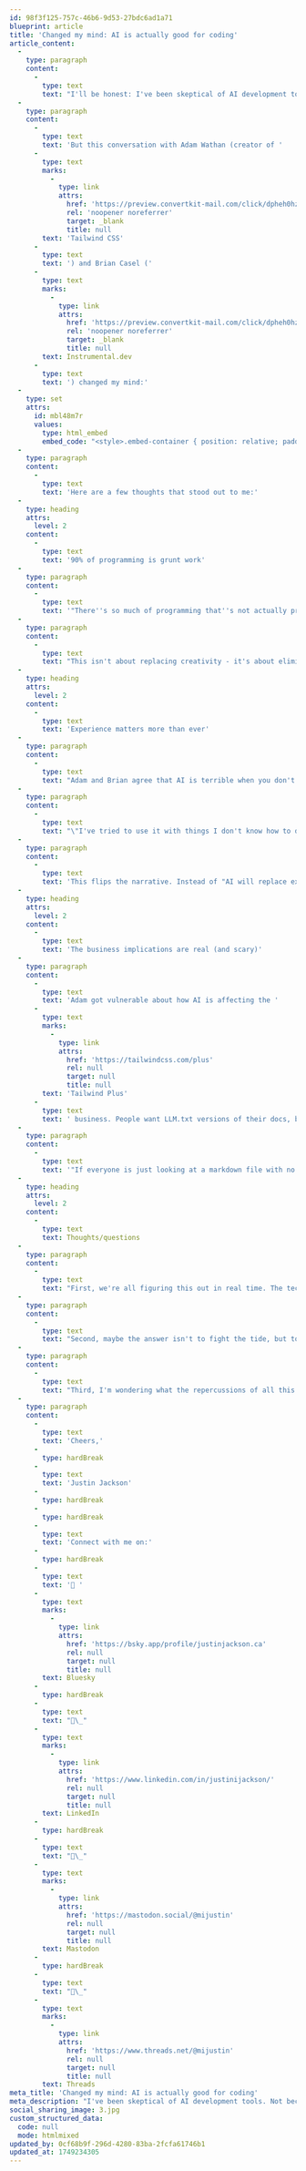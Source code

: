 ```yaml
---
id: 98f3f125-757c-46b6-9d53-27bdc6ad1a71
blueprint: article
title: 'Changed my mind: AI is actually good for coding'
article_content:
  -
    type: paragraph
    content:
      -
        type: text
        text: "I'll be honest: I've been skeptical of AI development tools. Not because I'm anti-progress, but because the demos often feel over-hyped. Too many 'AI will replace developers' takes, too many one-shot coding videos that felt more like magic tricks than practical tools."
  -
    type: paragraph
    content:
      -
        type: text
        text: 'But this conversation with Adam Wathan (creator of '
      -
        type: text
        marks:
          -
            type: link
            attrs:
              href: 'https://preview.convertkit-mail.com/click/dpheh0hzhm/aHR0cHM6Ly90YWlsd2luZGNzcy5jb20v'
              rel: 'noopener noreferrer'
              target: _blank
              title: null
        text: 'Tailwind CSS'
      -
        type: text
        text: ') and Brian Casel ('
      -
        type: text
        marks:
          -
            type: link
            attrs:
              href: 'https://preview.convertkit-mail.com/click/dpheh0hzhm/aHR0cHM6Ly9pbnN0cnVtZW50YWwuZGV2Lw=='
              rel: 'noopener noreferrer'
              target: _blank
              title: null
        text: Instrumental.dev
      -
        type: text
        text: ') changed my mind:'
  -
    type: set
    attrs:
      id: mbl48m7r
      values:
        type: html_embed
        embed_code: "<style>.embed-container { position: relative; padding-bottom: 56.25%; height: 0; overflow: hidden; max-width: 100%; } .embed-container iframe, .embed-container object, .embed-container embed { position: absolute; top: 0; left: 0; width: 100%; height: 100%; }</style><div class='embed-container'><iframe src='https://www.youtube.com/embed/X3yfVo2oxlE?rel=0' frameborder='0' allowfullscreen></iframe></div>"
  -
    type: paragraph
    content:
      -
        type: text
        text: 'Here are a few thoughts that stood out to me:'
  -
    type: heading
    attrs:
      level: 2
    content:
      -
        type: text
        text: '90% of programming is grunt work'
  -
    type: paragraph
    content:
      -
        type: text
        text: '"There''s so much of programming that''s not actually programming," Adam commented, "90% of it is just grunt work. AI is good at that part."'
  -
    type: paragraph
    content:
      -
        type: text
        text: "This isn't about replacing creativity - it's about eliminating the tedious stuff that was never adding value anyway."
  -
    type: heading
    attrs:
      level: 2
    content:
      -
        type: text
        text: 'Experience matters more than ever'
  -
    type: paragraph
    content:
      -
        type: text
        text: "Adam and Brian agree that AI is terrible when you don't know what you're doing, but incredible when you're an expert."
  -
    type: paragraph
    content:
      -
        type: text
        text: "\"I've tried to use it with things I don't know how to do, and it's a fucking disaster,\" Adam said, \"you instantly fall into that trap of AI being confidently wrong, but you can't tell because you don't know how to do it yourself.\""
  -
    type: paragraph
    content:
      -
        type: text
        text: 'This flips the narrative. Instead of "AI will replace experienced developers," it''s more like "AI makes experienced developers superhuman."'
  -
    type: heading
    attrs:
      level: 2
    content:
      -
        type: text
        text: 'The business implications are real (and scary)'
  -
    type: paragraph
    content:
      -
        type: text
        text: 'Adam got vulnerable about how AI is affecting the '
      -
        type: text
        marks:
          -
            type: link
            attrs:
              href: 'https://tailwindcss.com/plus'
              rel: null
              target: null
              title: null
        text: 'Tailwind Plus'
      -
        type: text
        text: ' business. People want LLM.txt versions of their docs, but their business depends on traffic to the website where people notice their products.'
  -
    type: paragraph
    content:
      -
        type: text
        text: '"If everyone is just looking at a markdown file with no ability for us to advertise, we have no distribution anymore."'
  -
    type: heading
    attrs:
      level: 2
    content:
      -
        type: text
        text: Thoughts/questions
  -
    type: paragraph
    content:
      -
        type: text
        text: "First, we're all figuring this out in real time. The tectonic plates of our industry are shifting, and nobody has the playbook yet."
  -
    type: paragraph
    content:
      -
        type: text
        text: "Second, maybe the answer isn't to fight the tide, but to figure out how to use these tools to be more ambitious about what we build. Brian mentioned he's building more complex features than he would have attempted before."
  -
    type: paragraph
    content:
      -
        type: text
        text: "Third, I'm wondering what the repercussions of all this will be on Junior devs."
  -
    type: paragraph
    content:
      -
        type: text
        text: 'Cheers,'
      -
        type: hardBreak
      -
        type: text
        text: 'Justin Jackson'
      -
        type: hardBreak
      -
        type: hardBreak
      -
        type: text
        text: 'Connect with me on:'
      -
        type: hardBreak
      -
        type: text
        text: '🦋 '
      -
        type: text
        marks:
          -
            type: link
            attrs:
              href: 'https://bsky.app/profile/justinjackson.ca'
              rel: null
              target: null
              title: null
        text: Bluesky
      -
        type: hardBreak
      -
        type: text
        text: "💼\_"
      -
        type: text
        marks:
          -
            type: link
            attrs:
              href: 'https://www.linkedin.com/in/justinijackson/'
              rel: null
              target: null
              title: null
        text: LinkedIn
      -
        type: hardBreak
      -
        type: text
        text: "🐘\_"
      -
        type: text
        marks:
          -
            type: link
            attrs:
              href: 'https://mastodon.social/@mijustin'
              rel: null
              target: null
              title: null
        text: Mastodon
      -
        type: hardBreak
      -
        type: text
        text: "🧵\_"
      -
        type: text
        marks:
          -
            type: link
            attrs:
              href: 'https://www.threads.net/@mijustin'
              rel: null
              target: null
              title: null
        text: Threads
meta_title: 'Changed my mind: AI is actually good for coding'
meta_description: "I've been skeptical of AI development tools. Not because I'm anti-progress, but because the demos often feel over-hyped. Too many 'AI will replace developers' takes, too many one-shot coding videos that felt more like magic tricks than practical tools."
social_sharing_image: 3.jpg
custom_structured_data:
  code: null
  mode: htmlmixed
updated_by: 0cf68b9f-296d-4280-83ba-2fcfa61746b1
updated_at: 1749234305
---
```

